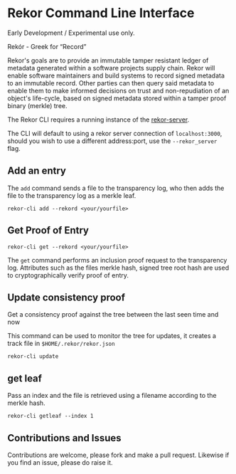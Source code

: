 # Rekor Command Line Interface

Early Development / Experimental use only.

Rekór - Greek for “Record”

Rekor's goals are to provide an immutable tamper resistant ledger of metadata generated within a software projects supply chain.  Rekor will enable software maintainers and build systems to record signed metadata to an immutable record. Other parties can then query said metadata to enable them to make informed decisions on trust and non-repudiation of an object's life-cycle, based on signed metadata stored within a tamper proof binary (merkle) tree.

The Rekor CLI requires a running instance of the [rekor-server](https://github.com/projectrekor/rekor-server).

The CLI will default to using a rekor server connection of `localhost:3000`, should you wish to use a different address:port, use the `--rekor_server` flag.

## Add an entry

The `add` command sends a file to the transparency log, who then adds the file
to the transparency log as a merkle leaf.

`rekor-cli add --rekord <your/yourfile>`

## Get Proof of Entry

`rekor-cli get --rekord <your/yourfile>`

The `get` command performs an inclusion proof request to the transparency log.
Attributes such as the files merkle hash, signed tree root hash are used to
cryptographically verify proof of entry.

## Update consistency proof

Get a consistency proof against the tree between the last seen time and now

This command can be used to monitor the tree for updates, it creates a track
file in `$HOME/.rekor/rekor.json`

`rekor-cli update`

## get leaf

Pass an index and the file is retrieved using a filename according to the merkle
hash.

`rekor-cli getleaf --index 1`

## Contributions and Issues

Contributions are welcome, please fork and make a pull request. Likewise if you
find an issue, please do raise it.
